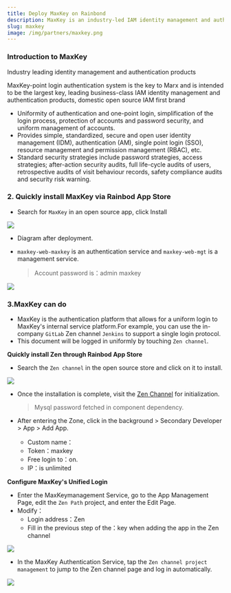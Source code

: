 ```yaml
---
title: Deploy MaxKey on Rainbond
description: MaxKey is an industry-led IAM identity management and authentication product, domestic open source IAM first brand
slug: maxkey
image: /img/partners/maxkey.png
---
```


### Introduction to MaxKey

Industry leading identity management and authentication products

MaxKey-point login authentication system is the key to Marx and is intended to be the largest key, leading business-class IAM identity management and authentication products, domestic open source IAM first brand

- Uniformity of authentication and one-point login, simplification of the login process, protection of accounts and password security, and uniform management of accounts.
- Provides simple, standardized, secure and open user identity management (IDM), authentication (AM), single point login (SSO), resource management and permission management (RBAC), etc.
- Standard security strategies include password strategies, access strategies; after-action security audits, full life-cycle audits of users, retrospective audits of visit behaviour records, safety compliance audits and security risk warning.

### 2. Quickly install MaxKey via Rainbod App Store

- Search for `MaxKey` in an open source app, click Install

![](https://grstatic.oss-cn-shanghai.aliyuncs.com/docs/5.4/opensource-app/maxkey/maxkey-install.png)

- Diagram after deployment.

- `maxkey-web-maxkey` is an authentication service and `maxkey-web-mgt` is a management service.
  > Account password is：admin maxkey

![](https://grstatic.oss-cn-shanghai.aliyuncs.com/docs/5.4/opensource-app/maxkey/tuoputu.png)

### 3.MaxKey can do

- MaxKey is the authentication platform that allows for a uniform login to MaxKey's internal service platform.For example, you can use the in-company `GitLab` Zen channel `Jenkins` to support a single login protocol.
- This document will be logged in uniformly by touching `Zen channel`.

**Quickly install Zen through Rainbod App Store**

- Search the `Zen channel` in the open source store and click on it to install.

![](https://grstatic.oss-cn-shanghai.aliyuncs.com/docs/5.4/opensource-app/maxkey/zentao.png)

- Once the installation is complete, visit the [Zen Channel](https://www.zentao.net/book) for initialization.

  > Mysql password fetched in component dependency.

- After entering the Zone, click in the background > Secondary Developer > App > Add App.
  - Custom name：
  - Token：maxkey
  - Free login to：on.
  - IP：is unlimited

**Configure MaxKey's Unified Login**

- Enter the MaxKeymanagement Service, go to the App Management Page, edit the `Zen Path` project, and enter the Edit Page.
- Modify：
  - Login address：Zen
  - Fill in the previous step of the：key when adding the app in the Zen channel

![](https://grstatic.oss-cn-shanghai.aliyuncs.com/docs/5.4/opensource-app/maxkey/maxkey-config.png)

- In the MaxKey Authentication Service, tap the `Zen channel project management` to jump to the Zen channel page and log in automatically.

![](https://static.goodrain.com/images/maxkey-zentao.gif)
